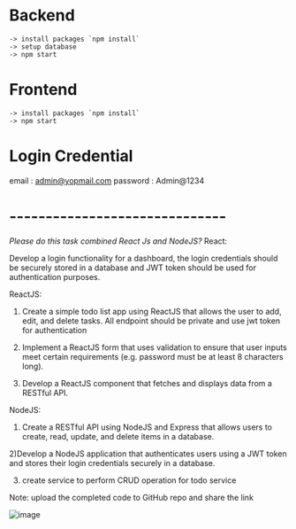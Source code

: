 # Backend
    -> install packages `npm install`
    -> setup database
    -> npm start

# Frontend
    -> install packages `npm install`
    -> npm start

# Login Credential
 email : admin@yopmail.com
 password : Admin@1234
# ------------------------------
*Please do this task combined React Js and NodeJS?*
React:

Develop a login functionality for a dashboard, 
the login credentials should be securely stored in a database and 
JWT token should be used for authentication purposes.

ReactJS:

1) Create a simple todo list app using ReactJS that allows the user to add, edit, and delete tasks. 
	All endpoint should be private and use jwt token for authentication
	
2) Implement a ReactJS form that uses validation to ensure that user inputs meet certain requirements 
	(e.g. password must be at least 8 characters long).
	
3) Develop a ReactJS component that fetches and displays data from a RESTful API.

NodeJS:
1) Create a RESTful API using NodeJS and Express that allows users to create, read, update, 
	and delete items in a database.
	
2)Develop a NodeJS application that authenticates users using a JWT token and stores their login credentials securely in a database.

3) create service to perform CRUD operation for todo service

Note: upload the completed code to GitHub repo and share the link

![image](https://user-images.githubusercontent.com/54747697/226095237-745d5696-ec90-4300-9755-b7f126849cc9.png)

